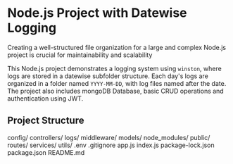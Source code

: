 # Node.js Project with Datewise Logging

Creating a well-structured file organization for a large and complex Node.js project is crucial for maintainability and scalability

This Node.js project demonstrates a logging system using `winston`, where logs are stored in a datewise subfolder structure. Each day's logs are organized in a folder named `YYYY-MM-DD`, with log files named after the date. The project also includes mongoDB Database, basic CRUD operations and authentication using JWT.

## Project Structure
config/
controllers/
logs/
middleware/
models/
node_modules/
public/
routes/
services/
utils/
.env
.gitignore
app.js
index.js
package-lock.json
package.json
README.md
